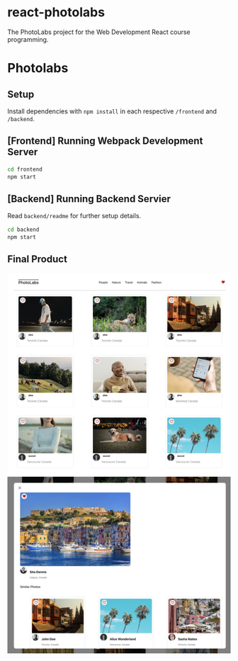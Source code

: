 # react-photolabs

The PhotoLabs project for the Web Development React course programming.

# Photolabs

## Setup

Install dependencies with `npm install` in each respective `/frontend` and `/backend`.

## [Frontend] Running Webpack Development Server

```sh
cd frontend
npm start
```

## [Backend] Running Backend Servier

Read `backend/readme` for further setup details.

```sh
cd backend
npm start
```

## Final Product

!["Screenshot of Photolabs Page for Desktops"](frontend/photo_source/ss1.png)
!["Screenshot of Modals"](frontend/photo_source/ss2.png)
